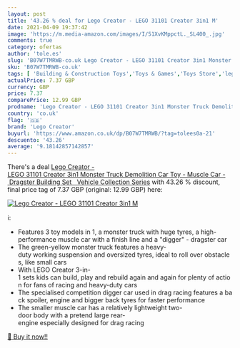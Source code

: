```yaml
---
layout: post
title: '43.26 % deal for Lego Creator - LEGO 31101 Creator 3in1 M'
date: 2021-04-09 19:37:42
image: 'https://m.media-amazon.com/images/I/51XvKMppctL._SL400_.jpg'
comments: true
category: ofertas
author: 'tole.es'
slug: 'B07W7TMRWB-co.uk Lego Creator - LEGO 31101 Creator 3in1 Monster Truck...'
sku: 'B07W7TMRWB-co.uk'
tags: [ 'Building & Construction Toys','Toys & Games','Toys Store','lego','lego creator', ]
actualPrice: 7.37 GBP
currency: GBP
price: 7.37
comparePrice: 12.99 GBP
prodname: 'Lego Creator - LEGO 31101 Creator 3in1 Monster Truck Demolition Car Toy - Muscle Car - Dragster Building Set   Vehicle Collection Series'
country: 'co.uk'
flag: '🇬🇧'
brand: 'Lego Creator'
buyurl: 'https://www.amazon.co.uk/dp/B07W7TMRWB/?tag=tolees0a-21'
descuento: '43.26'
average: '9.18142857142857'
---
```


There's a deal [Lego Creator - LEGO 31101 Creator 3in1 Monster Truck Demolition Car Toy - Muscle Car - Dragster Building Set   Vehicle Collection Series](https://www.amazon.co.uk/dp/B07W7TMRWB/?tag=tolees0a-21)  with  43.26 % discount, final price tag of  7.37 GBP (original: 12.99 GBP) here:

[![Lego Creator - LEGO 31101 Creator 3in1 M](https://m.media-amazon.com/images/I/51XvKMppctL._SL400_.jpg)](https://www.amazon.co.uk/dp/B07W7TMRWB/?tag=tolees0a-21)

ℹ️:

- Features 3 toy models in 1, a monster truck with huge tyres, a high-performance muscle car with a finish line and a "digger" - dragster car
- The green-yellow monster truck features a heavy-duty working suspension and oversized tyres, ideal to roll over obstacles, like small cars
- With LEGO Creator 3-in-1 sets kids can build, play and rebuild again and again for plenty of action for fans of racing and heavy-duty cars
- The specialised competition digger car used in drag racing features a back spoiler, engine and bigger back tyres for faster performance
- The smaller muscle car has a relatively lightweight two-door body with a pretend large rear-engine especially designed for drag racing

[🛒 Buy it now!!](https://www.amazon.co.uk/dp/B07W7TMRWB/?tag=tolees0a-21)
